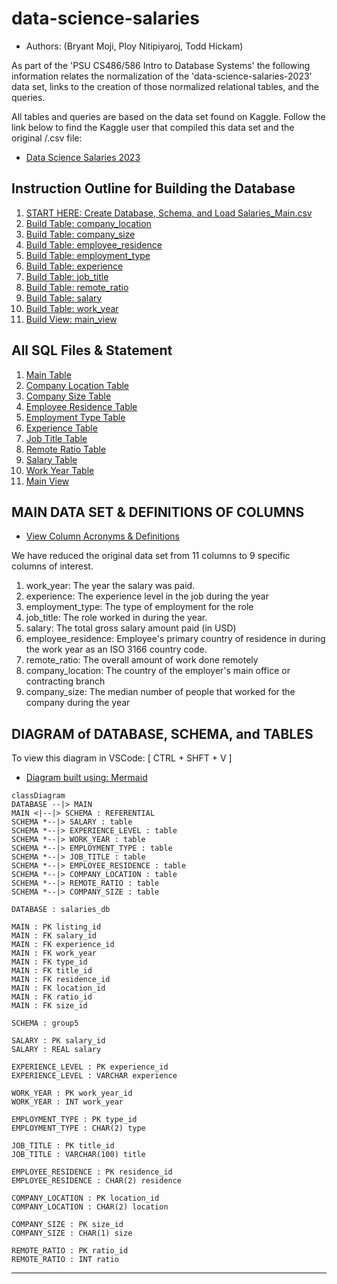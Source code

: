# data-science-salaries

- Authors: (Bryant Moji, Ploy Nitipiyaroj, Todd Hickam)

As part of the 'PSU CS486/586 Intro to Database Systems' the following information relates the normalization of the 'data-science-salaries-2023' data set, links to the creation of those normalized relational tables, and the queries.

All tables and queries are based on the data set found on Kaggle. Follow the link below to find the Kaggle user that compiled this data set and the original /.csv file:

- [Data Science Salaries 2023](https://www.kaggle.com/datasets/arnabchaki/data-science-salaries-2023)

## Instruction Outline for Building the Database

1. [START HERE: Create Database, Schema, and Load Salaries_Main.csv](./schema.md)
2. [Build Table: company_location](./tables/company_location.md)
3. [Build Table: company_size](./tables/company_size.md)
4. [Build Table: employee_residence](./tables/employee_residence.md)
5. [Build Table: employment_type](./tables/employment_type.md)
6. [Build Table: experience](./tables/experience.md)
7. [Build Table: job_title](./tables/job_title.md)
8. [Build Table: remote_ratio](./tables/remote_ratio.md)
9. [Build Table: salary](./tables/salary.md)
10. [Build Table: work_year](./tables/work_year.md)
11. [Build View: main_view](./tables/main_view.md)

## All SQL Files & Statement

1. [Main Table](./sql_build_files/db_main_table.sql)
2. [Company Location Table](./sql_build_files/company_location.sql)
3. [Company Size Table](./sql_build_files/company_size.sql)
4. [Employee Residence Table](./sql_build_files/employee_residence.sql)
5. [Employment Type Table](./sql_build_files/employment_type.sql)
6. [Experience Table](./sql_build_files/experience.sql)
7. [Job Title Table](./sql_build_files/job_title.sql)
8. [Remote Ratio Table](./sql_build_files/remote_ratio.sql)
9. [Salary Table](./sql_build_files/salary.sql)
10. [Work Year Table](./sql_build_files/work_year.sql)
11. [Main View](./sql_build_files/main_view_table.sql)

## MAIN DATA SET & DEFINITIONS OF COLUMNS

- [View Column Acronyms & Definitions](./definitions/TABLE_OF_DEFINITIONS.md)

We have reduced the original data set from 11 columns to 9 specific columns of interest. 

1.  work_year: The year the salary was paid.
2.  experience: The experience level in the job during the year
3.  employment_type: The type of employment for the role
4.  job_title: The role worked in during the year.
5.  salary: The total gross salary amount paid (in USD)
6.  employee_residence: Employee's primary country of residence in during the work year as an ISO 3166 country code.
7.  remote_ratio: The overall amount of work done remotely
8.  company_location: The country of the employer's main office or contracting branch
9.  company_size: The median number of people that worked for the company during the year

## DIAGRAM of DATABASE, SCHEMA, and TABLES

To view this diagram in VSCode: [ CTRL + SHFT + V ]

- [Diagram built using: Mermaid](https://mermaid.js.org/syntax/classDiagram.html)

```mermaid
classDiagram
DATABASE --|> MAIN
MAIN <|--|> SCHEMA : REFERENTIAL
SCHEMA *--|> SALARY : table
SCHEMA *--|> EXPERIENCE_LEVEL : table
SCHEMA *--|> WORK_YEAR : table
SCHEMA *--|> EMPLOYMENT_TYPE : table
SCHEMA *--|> JOB_TITLE : table
SCHEMA *--|> EMPLOYEE_RESIDENCE : table
SCHEMA *--|> COMPANY_LOCATION : table
SCHEMA *--|> REMOTE_RATIO : table
SCHEMA *--|> COMPANY_SIZE : table

DATABASE : salaries_db

MAIN : PK listing_id
MAIN : FK salary_id
MAIN : FK experience_id
MAIN : FK work_year
MAIN : FK type_id
MAIN : FK title_id
MAIN : FK residence_id
MAIN : FK location_id
MAIN : FK ratio_id
MAIN : FK size_id

SCHEMA : group5

SALARY : PK salary_id
SALARY : REAL salary

EXPERIENCE_LEVEL : PK experience_id
EXPERIENCE_LEVEL : VARCHAR experience

WORK_YEAR : PK work_year_id
WORK_YEAR : INT work_year

EMPLOYMENT_TYPE : PK type_id
EMPLOYMENT_TYPE : CHAR(2) type

JOB_TITLE : PK title_id
JOB_TITLE : VARCHAR(100) title

EMPLOYEE_RESIDENCE : PK residence_id
EMPLOYEE_RESIDENCE : CHAR(2) residence

COMPANY_LOCATION : PK location_id
COMPANY_LOCATION : CHAR(2) location

COMPANY_SIZE : PK size_id
COMPANY_SIZE : CHAR(1) size

REMOTE_RATIO : PK ratio_id
REMOTE_RATIO : INT ratio
```

<hr/>

